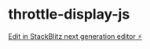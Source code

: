 # throttle-display-js

[Edit in StackBlitz next generation editor ⚡️](https://stackblitz.com/~/github.com/danmincu/throttle-display-js)